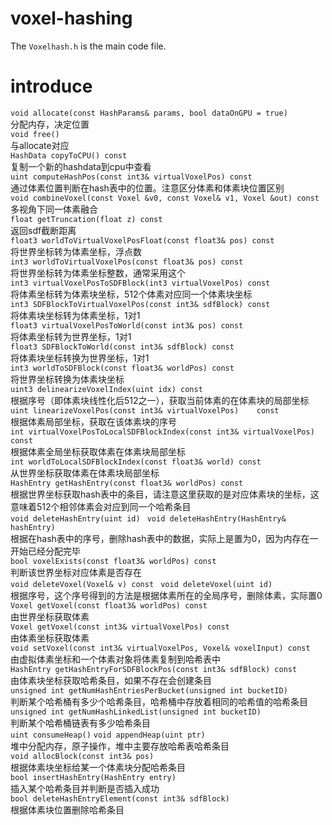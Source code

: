 # voxel-hashing
The `Voxelhash.h` is the main code file.
# introduce
`void allocate(const HashParams& params, bool dataOnGPU = true)`  
分配内存，决定位置  
`void free()`  
与allocate对应  
`HashData copyToCPU() const`  
复制一个新的hashdata到cpu中查看  
`uint computeHashPos(const int3& virtualVoxelPos) const`  
通过体素位置判断在hash表中的位置。注意区分体素和体素块位置区别  
`void combineVoxel(const Voxel &v0, const Voxel& v1, Voxel &out) const`  
多视角下同一体素融合  
`float getTruncation(float z) const `    
返回sdf截断距离  
`float3 worldToVirtualVoxelPosFloat(const float3& pos) const	 `  
将世界坐标转为体素坐标，浮点数  
`int3 worldToVirtualVoxelPos(const float3& pos) const `  
将世界坐标转为体素坐标整数，通常采用这个  
`int3 virtualVoxelPosToSDFBlock(int3 virtualVoxelPos) const `  
将体素坐标转为体素块坐标，512个体素对应同一个体素块坐标  
`int3 SDFBlockToVirtualVoxelPos(const int3& sdfBlock) const	`  
将体素块坐标转为体素坐标，1对1  
`float3 virtualVoxelPosToWorld(const int3& pos) const	`    
将体素坐标转为世界坐标，1对1  
`float3 SDFBlockToWorld(const int3& sdfBlock) const	`  
将体素块坐标转换为世界坐标，1对1  
`int3 worldToSDFBlock(const float3& worldPos) const`    
将世界坐标转换为体素块坐标  
`uint3 delinearizeVoxelIndex(uint idx) const`  
根据序号（即体素块线性化后512之一），获取当前体素的在体素块的局部坐标  
`uint linearizeVoxelPos(const int3& virtualVoxelPos)	const`  
根据体素局部坐标，获取在该体素块的序号  
`int virtualVoxelPosToLocalSDFBlockIndex(const int3& virtualVoxelPos) const`  
根据体素全局坐标获取体素在体素块局部坐标  
`int worldToLocalSDFBlockIndex(const float3& world) const`  
从世界坐标获取体素在体素块局部坐标  
`HashEntry getHashEntry(const float3& worldPos) const	`  
根据世界坐标获取hash表中的条目，请注意这里获取的是对应体素块的坐标，这意味着512个相邻体素会对应到同一个哈希条目  
`void deleteHashEntry(uint id) `  `void deleteHashEntry(HashEntry& hashEntry)`  
根据在hash表中的序号，删除hash表中的数据，实际上是置为0，因为内存在一开始已经分配完毕  
`bool voxelExists(const float3& worldPos) const	`  
判断该世界坐标对应体素是否存在  
`void deleteVoxel(Voxel& v) const `  `void deleteVoxel(uint id)`  
根据序号，这个序号得到的方法是根据体素所在的全局序号，删除体素，实际置0  
`Voxel getVoxel(const float3& worldPos) const`  
由世界坐标获取体素  
`Voxel getVoxel(const int3& virtualVoxelPos) const`  
由体素坐标获取体素  
`void setVoxel(const int3& virtualVoxelPos, Voxel& voxelInput) const`  
由虚拟体素坐标和一个体素对象将体素复制到哈希表中  
`HashEntry getHashEntryForSDFBlockPos(const int3& sdfBlock) const`  
由体素块坐标获取哈希条目，如果不存在会创建条目  
`unsigned int getNumHashEntriesPerBucket(unsigned int bucketID)`  
判断某个哈希桶有多少个哈希条目，哈希桶中存放着相同的哈希值的哈希条目  
`unsigned int getNumHashLinkedList(unsigned int bucketID)`  
判断某个哈希桶链表有多少哈希条目  
`uint consumeHeap()`  `void appendHeap(uint ptr)`  
堆中分配内存，原子操作，堆中主要存放哈希表哈希条目  
`void allocBlock(const int3& pos)`  
根据体素块坐标给某一个体素块分配哈希条目  
`bool insertHashEntry(HashEntry entry)`  
插入某个哈希条目并判断是否插入成功  
`bool deleteHashEntryElement(const int3& sdfBlock)`  
根据体素块位置删除哈希条目  
